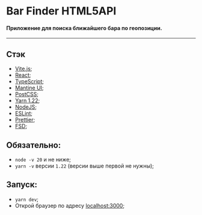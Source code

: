 # Bar Finder HTML5API

#### Приложение для поиска ближайшего бара по геопозиции.

----

## Стэк

- [Vite.js](https://vitejs.dev/);
- [React](https://react.dev/);
- [TypeScript](https://typescriptlang.org/);
- [Mantine UI](https://mantine.dev/);
- [PostCSS](https://postcss.org/);
- [Yarn 1.22](https://yarnpkg.com/);
- [NodeJS](https://nodejs.org/en);
- [ESLint](https://eslint.org/);
- [Prettier](https://prettier.io/);
- [FSD](https://feature-sliced.design/ru/docs);

## Обязательно:

- `node -v 20` и не ниже;
- `yarn -v` версии `1.22` (версии выше первой не нужны);

## Запуск:

- `yarn dev`;
- Открой браузер по адресу [localhost:3000](http://localhost:3000);

